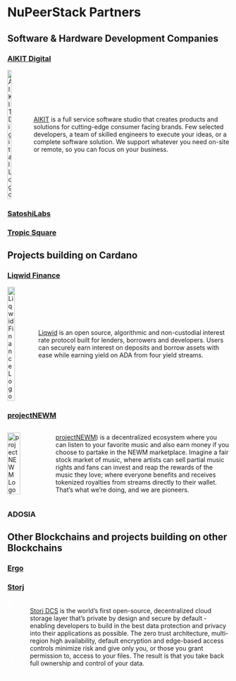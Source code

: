 # NuPeerStack Partners

## Software & Hardware Development Companies

### [AIKIT Digital](https://www.aikitdigital.com/)
<div style="display: flex; align-items: center;">
    <img
        style="width: 20%; float: left; padding-right: 1em;"
        src="/assets/logos/AIKIT-digital-logo-white.png"
        alt="AIKIT Digital Logo"
    />

[AIKIT](https://www.aikitdigital.com/) is a full service software studio that creates products and solutions for cutting-edge consumer facing brands. Few selected developers, a team of skilled engineers to execute your ideas, or a complete software solution. We support whatever you need on-site or remote, so you can focus on your business.
</div>
<p style="clear: both;" />

### [SatoshiLabs](https://satoshilabs.com/)

### [Tropic Square](https://tropicsquare.com/)

## Projects building on Cardano

### [Liqwid Finance](https://liqwid.finance/)
<div style="display: flex; align-items: center;">
    <img
        style="width: 30%; float: left; padding-right: 1em;"
        src="/assets/logos/liqwid.svg"
        alt="Liqwid Finance Logo"
    />

[Liqwid](https://liqwid.finance/) is an open source, algorithmic and non-custodial interest rate protocol built for lenders, borrowers and developers. Users can securely earn interest on deposits and borrow assets with ease while earning yield on ADA from four yield streams.
</div>
<p style="clear: both;" />

### [projectNEWM](https://projectnewm.io/)
<div style="display: flex; align-items: center;">
    <img
        style="width: 30%; float: left; padding-right: 1em;"
        src="/assets/logos/projectNEWM.png"
        alt="projectNEWM Logo"
    />

[projectNEWM](https://projectnewm.io/)) is a decentralized ecosystem where you can listen to your favorite music and also earn money if you choose to partake in the NEWM marketplace. Imagine a fair stock market of music, where artists can sell partial music rights and fans can invest and reap the rewards of the music they love; where everyone benefits and receives tokenized royalties from streams directly to their wallet. That’s what we’re doing, and we are pioneers.
</div>
<p style="clear: both;" />



### ADOSIA

## Other Blockchains and projects building on other Blockchains

### [Ergo](https://ergoplatform.org/en/)


### [Storj](https://www.storj.io/)
<div style="display: flex; align-items: center;">
    <img
        style="width: 30%; float: left; padding-right: 1em; filter: brightness(0) invert(1);"
        src="/assets/logos/Storj-color-horizontal.svg"
        alt="Storj Logo"
    />

[Storj DCS](https://www.storj.io/) is the world’s first open-source, decentralized cloud storage layer that’s private by design and secure by default - enabling developers to build in the best data protection and privacy into their applications as possible. The zero trust architecture, multi-region high availability, default encryption and edge-based access controls minimize risk and give only you, or those you grant permission to, access to your files. The result is that you take back full ownership and control of your data.
</div>
<p style="clear: both;" />
